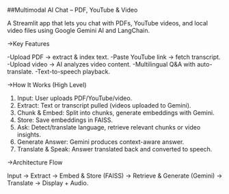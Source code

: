 ##Multimodal AI Chat – PDF, YouTube & Video

A Streamlit app that lets you chat with PDFs, YouTube videos, and local video files using Google Gemini AI and LangChain.

->Key Features

-Upload PDF → extract & index text.
-Paste YouTube link → fetch transcript.
-Upload video → AI analyzes video content.
-Multilingual Q&A with auto-translate.
-Text-to-speech playback.

->How It Works (High Level)

1. Input: User uploads PDF/YouTube/video.
2. Extract: Text or transcript pulled (videos uploaded to Gemini).
3. Chunk & Embed: Split into chunks, generate embeddings with Gemini.
4. Store: Save embeddings in FAISS.
5. Ask: Detect/translate language, retrieve relevant chunks or video insights.
6. Generate Answer: Gemini produces context-aware answer.
7. Translate & Speak: Answer translated back and converted to speech.


->Architecture Flow

Input → Extract → Embed & Store (FAISS) → Retrieve & Generate (Gemini) → Translate → Display + Audio.

